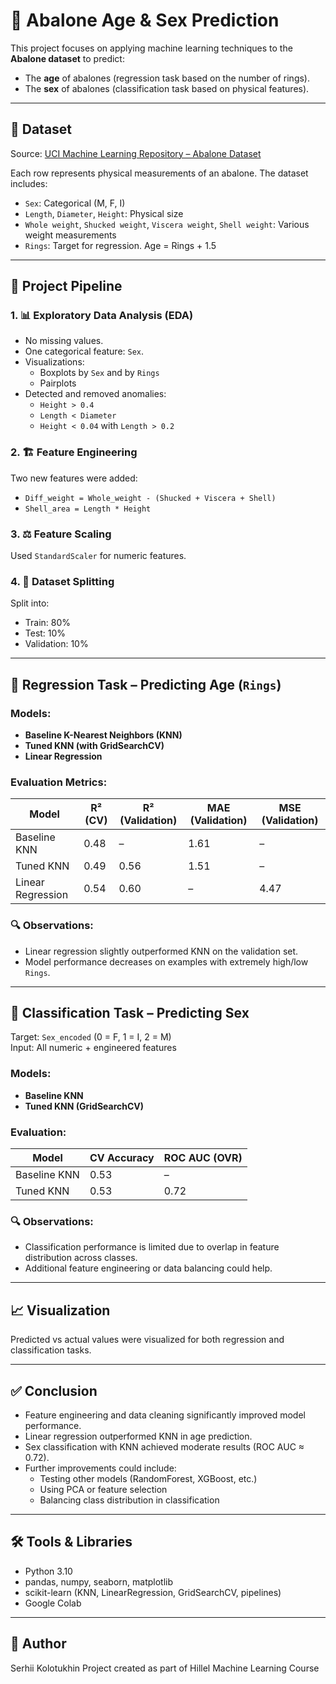 # 🐚 Abalone Age & Sex Prediction

This project focuses on applying machine learning techniques to the **Abalone dataset** to predict:

- The **age** of abalones (regression task based on the number of rings).
- The **sex** of abalones (classification task based on physical features).

---

## 📂 Dataset

Source: [UCI Machine Learning Repository – Abalone Dataset](https://archive.ics.uci.edu/ml/datasets/Abalone)

Each row represents physical measurements of an abalone. The dataset includes:

- `Sex`: Categorical (M, F, I)
- `Length`, `Diameter`, `Height`: Physical size
- `Whole weight`, `Shucked weight`, `Viscera weight`, `Shell weight`: Various weight measurements
- `Rings`: Target for regression. Age = Rings + 1.5

---

## 🧠 Project Pipeline

### 1. 📊 Exploratory Data Analysis (EDA)
- No missing values.
- One categorical feature: `Sex`.
- Visualizations:
  - Boxplots by `Sex` and by `Rings`
  - Pairplots
- Detected and removed anomalies:
  - `Height > 0.4`
  - `Length < Diameter`
  - `Height < 0.04` with `Length > 0.2`

### 2. 🏗️ Feature Engineering
Two new features were added:
- `Diff_weight = Whole_weight - (Shucked + Viscera + Shell)`
- `Shell_area = Length * Height`

### 3. ⚖️ Feature Scaling
Used `StandardScaler` for numeric features.

### 4. 🔀 Dataset Splitting
Split into:
- Train: 80%
- Test: 10%
- Validation: 10%

---

## 🔢 Regression Task – Predicting Age (`Rings`)

### Models:
- **Baseline K-Nearest Neighbors (KNN)**
- **Tuned KNN (with GridSearchCV)**
- **Linear Regression**

### Evaluation Metrics:

| Model              | R² (CV) | R² (Validation) | MAE (Validation) | MSE (Validation) |
|-------------------|---------|------------------|------------------|------------------|
| Baseline KNN       | 0.48    | –                | 1.61             | –                |
| Tuned KNN          | 0.49    | 0.56             | 1.51             | –                |
| Linear Regression  | 0.54    | 0.60             | –                | 4.47             |

### 🔍 Observations:
- Linear regression slightly outperformed KNN on the validation set.
- Model performance decreases on examples with extremely high/low `Rings`.

---

## 🎯 Classification Task – Predicting Sex

Target: `Sex_encoded` (0 = F, 1 = I, 2 = M)  
Input: All numeric + engineered features

### Models:
- **Baseline KNN**
- **Tuned KNN (GridSearchCV)**

### Evaluation:

| Model         | CV Accuracy | ROC AUC (OVR) |
|---------------|-------------|---------------|
| Baseline KNN  | 0.53        | –             |
| Tuned KNN     | 0.53        | 0.72          |

### 🔍 Observations:
- Classification performance is limited due to overlap in feature distribution across classes.
- Additional feature engineering or data balancing could help.

---

## 📈 Visualization

Predicted vs actual values were visualized for both regression and classification tasks.

---

## ✅ Conclusion

- Feature engineering and data cleaning significantly improved model performance.
- Linear regression outperformed KNN in age prediction.
- Sex classification with KNN achieved moderate results (ROC AUC ≈ 0.72).
- Further improvements could include:
  - Testing other models (RandomForest, XGBoost, etc.)
  - Using PCA or feature selection
  - Balancing class distribution in classification

---

## 🛠️ Tools & Libraries

- Python 3.10
- pandas, numpy, seaborn, matplotlib
- scikit-learn (KNN, LinearRegression, GridSearchCV, pipelines)
- Google Colab

---

## 📌 Author

Serhii Kolotukhin 
Project created as part of Hillel Machine Learning Course
